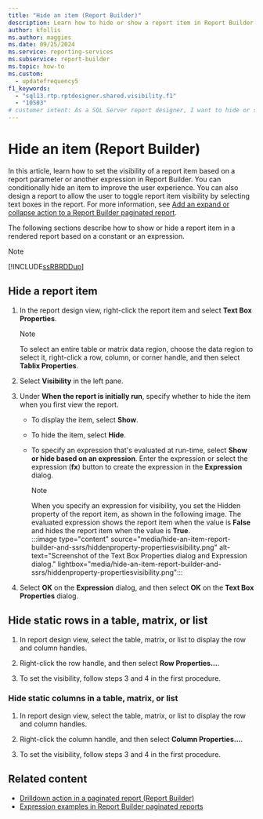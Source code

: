 ```yaml
---
title: "Hide an item (Report Builder)"
description: Learn how to hide or show a report item in Report Builder, specifically by using report parameters and expressions.
author: kfollis
ms.author: maggies
ms.date: 09/25/2024
ms.service: reporting-services
ms.subservice: report-builder
ms.topic: how-to
ms.custom:
  - updatefrequency5
f1_keywords:
  - "sql13.rtp.rptdesigner.shared.visibility.f1"
  - "10503"
# customer intent: As a SQL Server report designer, I want to hide or show report items to improve report readability and user experience.
---
```

# Hide an item (Report Builder)

In this article, learn how to set the visibility of a report item based on a report parameter or another expression in Report Builder. You can conditionally hide an item to improve the user experience. You can also design a report to allow the user to toggle report item visibility by selecting text boxes in the report. For more information, see [Add an expand or collapse action to a Report Builder paginated report](../../reporting-services/report-design/add-an-expand-or-collapse-action-to-an-item-report-builder-and-ssrs.md).

The following sections describe how to show or hide a report item in a rendered report based on a constant or an expression.

> [!NOTE]  
> [!INCLUDE[ssRBRDDup](../../includes/ssrbrddup-md.md)]

## Hide a report item

1. In the report design view, right-click the report item and select **Text Box Properties**.

    > [!NOTE]  
    > To select an entire table or matrix data region, choose the data region to select it, right-click a row, column, or corner handle, and then select **Tablix Properties**.

1. Select **Visibility** in the left pane.

1. Under **When the report is initially run**, specify whether to hide the item when you first view the report.

    - To display the item, select **Show**.
    - To hide the item, select **Hide**.
    - To specify an expression that's evaluated at run-time, select **Show or hide based on an expression**. Enter the expression or select the expression (**fx**) button to create the expression in the **Expression** dialog.

        > [!NOTE]  
        > When you specify an expression for visibility, you set the Hidden property of the report item, as shown in the following image. The evaluated expression shows the report item when the value is **False** and hides the report item when the value is **True**.  
        > :::image type="content" source="media/hide-an-item-report-builder-and-ssrs/hiddenproperty-propertiesvisibility.png" alt-text="Screenshot of the Text Box Properties dialog and Expression dialog." lightbox="media/hide-an-item-report-builder-and-ssrs/hiddenproperty-propertiesvisibility.png":::

1. Select **OK** on the **Expression** dialog, and then select **OK** on the **Text Box Properties** dialog.

## Hide static rows in a table, matrix, or list

1. In report design view, select the table, matrix, or list to display the row and column handles.

1. Right-click the row handle, and then select **Row Properties...**.

1. To set the visibility, follow steps 3 and 4 in the first procedure.

### Hide static columns in a table, matrix, or list

1. In report design view, select the table, matrix, or list to display the row and column handles.

1. Right-click the column handle, and then select **Column Properties...**.

1. To set the visibility, follow steps 3 and 4 in the first procedure.

## Related content

- [Drilldown action in a paginated report (Report Builder)](../../reporting-services/report-design/drilldown-action-report-builder-and-ssrs.md)
- [Expression examples in Report Builder paginated reports](../../reporting-services/report-design/expression-examples-report-builder-and-ssrs.md)
